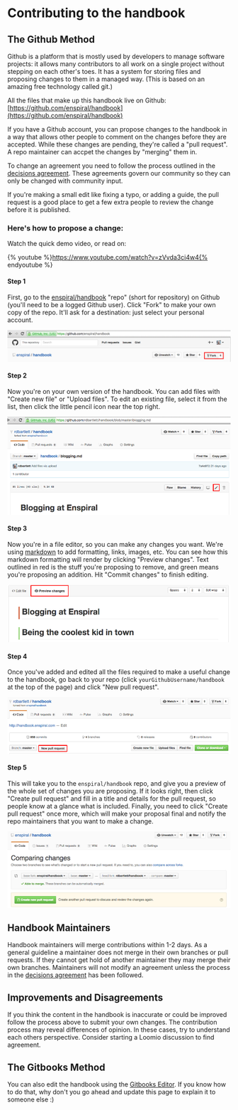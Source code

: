 # Contributing to the handbook

## The Github Method

Github is a platform that is mostly used by developers to manage software projects: it allows many contributors to all work on a single project without stepping on each other's toes. It has a system for storing files and proposing changes to them in a managed way. (This is based on an amazing free technology called git.)

All the files that make up this handbook live on Github: [https://github.com/enspiral/handbook](https://github.com/enspiral/handbook)

If you have a Github account, you can propose changes to the handbook in a way that allows other people to comment on the changes before they are accepted. While these changes are pending, they're called a "pull request". A repo maintainer can accpet the changes by "merging" them in.

To change an agreement you need to follow the process outlined in the [decisions agreement](http://handbook.enspiral.com/decisions_agreement.html). These agreements govern our community so they can only be changed with community input.

If you're making a small edit like fixing a typo, or adding a guide, the pull request is a good place to get a few extra people to review the change before it is published.


### Here's how to propose a change:

Watch the quick demo video, or read on:

{% youtube %}https://www.youtube.com/watch?v=zVvda3ci4w4{% endyoutube %}

#### Step 1

First, go to the [enspiral/handbook](https://github.com/enspiral/handbook) "repo" (short for repository) on Github (you'll need to be a logged Github user). Click "Fork" to make your own copy of the repo. It'll ask for a destination: just select your personal account.

![](images/contributing-1.png)

#### Step 2

Now you're on your own version of the handbook. You can add files with "Create new file" or "Upload files". To edit an existing file, select it from the list, then click the little pencil icon near the top right.

![](images/contributing-2.png)

#### Step 3

Now you're in a file editor, so you can make any changes you want. We're using [markdown](http://loomio.org/markdown) to add formatting, links, images, etc. You can see how this markdown formatting will render by clicking "Preview changes". Text outlined in red is the stuff you're proposing to remove, and green means you're proposing an addition. Hit "Commit changes" to finish editing.

![](images/contributing-3.png)

#### Step 4

Once you've added and edited all the files required to make a useful change to the handbook, go back to your repo (click `yourGithubUsername/handbook` at the top of the page) and click "New pull request".

![](images/contributing-4.png)

#### Step 5

This will take you to the `enspiral/handbook` repo, and give you a preview of the whole set of changes you are proposing. If it looks right, then click "Create pull request" and fill in a title and details for the pull request, so people know at a glance what is included. Finally, you need to click "Create pull request" once more, which will make your proposal final and notify the repo maintainers that you want to make a change.

![](images/contributing-5.png)


## Handbook Maintainers

Handbook maintainers will merge contributions within 1-2 days. As a general guideline a maintainer does not merge in their own branches or pull requests. If they cannot get hold of another maintainer they may merge their own branches. Maintainers will not modify an agreement unless the process in the [decisions agreement](http://handbook.enspiral.com/decisions_agreement.html) has been followed.


## Improvements and Disagreements

If you think the content in the handbook is inaccurate or could be improved follow the process above to submit your own changes. The contribution process may reveal differences of opinion. In these cases, try to understand each others perspective. Consider starting a Loomio discussion to find agreement.


## The Gitbooks Method

You can also edit the handbook using the [Gitbooks Editor](https://www.gitbook.com/editor). If you know how to do that, why don't you go ahead and update this page to explain it to someone else :)
